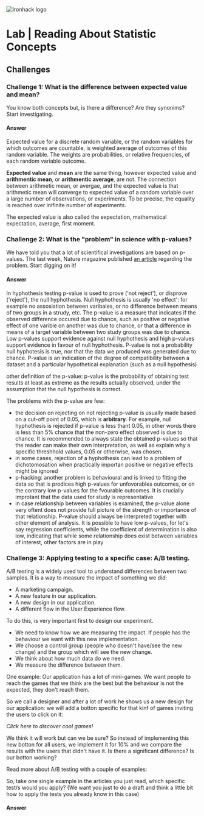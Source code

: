 ![Ironhack logo](https://i.imgur.com/1QgrNNw.png)

# Lab | Reading About Statistic Concepts


## Challenges

### Challenge 1: What is the difference between expected value and mean?
You know both concepts but, is there a difference? Are they synonims? Start investigating. 

#### Answer

Expected value for a discrete random  variable, or the random variables for which outcomes are countable, is weighted average of outcomes of  this random variable. The weights are probabilities, or relative frequencies, of each random variable outcome.

**Expected value** and **mean** are the same thing, however expected value and **arithmentic mean**, or **arithmentic average**, are not. The connection between arithmetic mean, or avergae, and the expected value is that arithmetic mean will converge to expected value of a random variable over a large number of observations, or experiments. To be precise, the equality is reached over inifinite number of experiments.   

The expected value is also called the expectation, mathematical expectation, average, first moment.


### Challenge 2: What is the "problem" in science with p-values?
We have told you that a lot of scientifical investigations are based on p-values. The last week, Nature magazine published [an article](http://nature.social/statistical4) regarding the problem. Start digging on it!

#### Answer

In hyphothesis testing p-value is used to prove ('not reject'), or disprove ('reject'), the null hyphothesis. Null hyphothesis is usually 'no effect': for example no assosiation between varibales, or no difference between means of two groups in a strudy, etc. The p-value is a measure that indicates if the observed difference occured due to chance, such as positive or negative effect of one varible on another was due to chance, or that a difference in means of a target variable between two study groups was due to chance. Low p-values support evidence against null hyphothesis and high p-values support evidence in favour of null hyphothesis. P-value is not a probability null hyphotesis is true, nor that the data we produced was generated due to chance. P-value is an indication of the degree of compatibility between a dataset and a particular hypothetical explanation (such as a null hypothesis)

other definition of the p-value: p-value is the probability of obtaining test results at least as extreme as the results actually observed, under the assumption that the null hypothesis is correct. 

The problems with the p-value are few:
- the decision on rejecting on not rejecting p-value is usually made based on a cut-off point of 0.05, which is **arbitrary**. For example, null hyphothesis is rejected if p-value is less thant 0.05, in other words there is less than 5% chance that the non-zero effect observed is due to chance. It is recommended to always state the obtained p-values so that the reader can make their own interpretation, as well as explain why a specific threshhold values, 0.05 or otherwise, was chosen.
- in some cases, rejection of a hyphothesis can lead to a problem of dichotomosation when practically importan positive or negative effects might be ignored
- p-hacking: another problem is behavioural and is linked to fitting the data so that is prodices high p-values for unfovorables outcomes, or on the contrary low p-values for the fvourable outcomes. It is crucially improtant that the data used for study is representative
- in case relationship between variables is examined, the p-value alone very oftent does not provide full picture of the strength or importance of that relationship. P-value should always be interpreted together with other element of analysis. It is possible to have low p-values, for let's say regression coefficients, while the coefficient of determination is also low, indicating that while some relationship does exist between variables of interest, other factors are in play 



### Challenge 3: Applying testing to a specific case: A/B testing.
A/B testing is a widely used tool to understand differences between two samples. It is a way to measure the impact of something we did: 
* A marketing campaign.
* A new feature in our application. 
* A new design in our application.
* A different flow in the User Experience flow.

To do this, is very important first to design our experiment. 
* We need to know how we are measuring the impact. If people has the behaviour we want with this new implementation.
* We choose a control group (people who doesn't have/see the new change) and the group which will see the new change. 
* We think about how much data do we need.
* We measure the difference between them.

One example:
Our application has a lot of mini-games. We want people to reach the games that we think are the best but the behaviour is not the expected, they don't reach them.

So we call a designer and after a lot of work he shows us a new design for our application: we will add a botton specific for that kinf of games inviting the users to click on it:

*Click here to discover cool games!*

We think it will work but can we be sure? So instead of implementing this new botton for all users, we implement it for 10% and we compare the results with the users that didn't have it. Is there a significant difference? Is our botton working?

Read more about A/B testing with a couple of examples:


So, take one single example in the articles you just read, which specific test/s would you apply? (We want you just to do a draft and think a little bit how to apply the tests you already know in this case)

#### Answer


